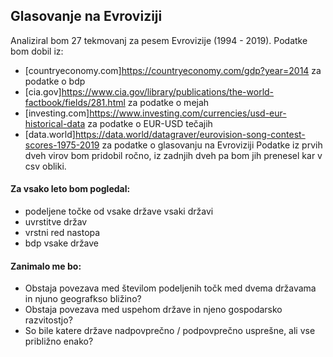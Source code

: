 ## Glasovanje na Evroviziji

Analiziral bom 27 tekmovanj za pesem Evrovizije (1994 - 2019). Podatke bom dobil iz:
- [countryeconomy.com]https://countryeconomy.com/gdp?year=2014 za podatke o bdp
- [cia.gov]https://www.cia.gov/library/publications/the-world-factbook/fields/281.html za podatke o mejah
- [investing.com]https://www.investing.com/currencies/usd-eur-historical-data za podatke o EUR-USD tečajih
- [data.world]https://data.world/datagraver/eurovision-song-contest-scores-1975-2019 za podatke o glasovanju na Evroviziji
Podatke iz prvih dveh virov bom pridobil ročno, iz zadnjih dveh pa bom jih prenesel kar v csv obliki.

#### Za vsako leto bom pogledal:
- podeljene točke od vsake države vsaki državi
- uvrstitve držav
- vrstni red nastopa
- bdp vsake države

#### Zanimalo me bo:
- Obstaja povezava med številom podeljenih točk med dvema državama in njuno geografkso bližino?
- Obstaja povezava med uspehom države in njeno gospodarsko razvitostjo?
- So bile katere države nadpovprečno / podpovprečno usprešne, ali vse približno enako?

